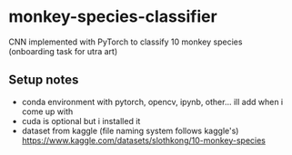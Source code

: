 # monkey-species-classifier
CNN implemented with PyTorch to classify 10 monkey species\
(onboarding task for utra art)

## Setup notes
- conda environment with pytorch, opencv, ipynb, other... ill add when i come up with
- cuda is optional but i installed it
- dataset from kaggle (file naming system follows kaggle's) https://www.kaggle.com/datasets/slothkong/10-monkey-species
